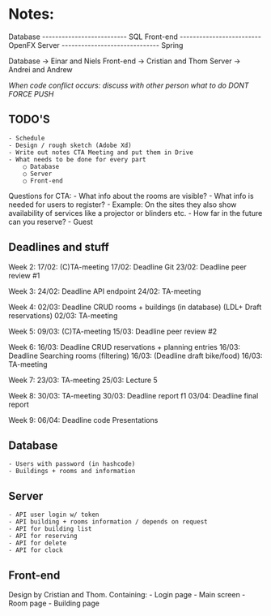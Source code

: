 # Notes:

Database -------------------------- SQL
Front-end ------------------------- OpenFX
Server ------------------------------ Spring

Database -> Einar and Niels
Front-end -> Cristian and Thom
Server -> Andrei and Andrew

*When code conflict occurs: discuss with other person what to do DONT FORCE PUSH*

## TODO'S
	- Schedule
	- Design / rough sketch (Adobe Xd)
	- Write out notes CTA Meeting and put them in Drive
	- What needs to be done for every part
		○ Database
		○ Server
		○ Front-end
        
Questions for CTA:
	- What info about the rooms are visible?
	- What info is needed for users to register?
	- Example: On the sites they also show availability of services like a projector or blinders etc.
	- How far in the future can you reserve?
	- Guest 

## Deadlines and stuff

Week 2:
	17/02: (C)TA-meeting
	17/02: Deadline Git
	23/02: Deadline peer review #1

Week 3:
	24/02: Deadline API endpoint
	24/02: TA-meeting

Week 4:
	02/03: Deadline CRUD rooms + buildings (in database) (LDL+ Draft reservations)
	02/03: TA-meeting

Week 5:
	09/03: (C)TA-meeting
	15/03: Deadline peer review #2

Week 6:
	16/03: Deadline CRUD reservations + planning entries
	16/03: Deadline Searching rooms (filtering)
	16/03: (Deadline draft bike/food)
	16/03: TA-meeting

Week 7:
	23/03: TA-meeting
	25/03: Lecture 5

Week 8: 
	30/03: TA-meeting
	30/03: Deadline report f1
	03/04: Deadline final report

Week 9:
	06/04: Deadline code
	Presentations

## Database
	- Users with password (in hashcode)
	- Buildings + rooms and information

## Server
	- API user login w/ token
	- API building + rooms information / depends on request
	- API for building list
	- API for reserving
	- API for delete
    - API for clock

## Front-end
Design by Cristian and Thom.
Containing: 
    - Login page
    - Main screen
    - Room page
    - Building page

